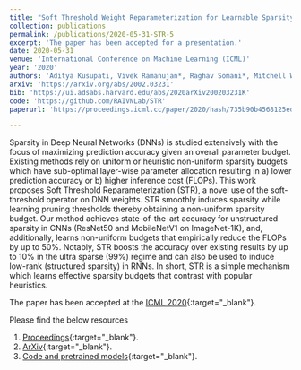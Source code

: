 ```yaml
---
title: "Soft Threshold Weight Reparameterization for Learnable Sparsity"
collection: publications
permalink: /publications/2020-05-31-STR-5
excerpt: 'The paper has been accepted for a presentation.'
date: 2020-05-31
venue: 'International Conference on Machine Learning (ICML)'
year: '2020'
authors: 'Aditya Kusupati, Vivek Ramanujan*, Raghav Somani*, Mitchell Wortsman*, Prateek Jain, Sham Kakade & Ali Farhadi'
arxiv: 'https://arxiv.org/abs/2002.03231'
bib: 'https://ui.adsabs.harvard.edu/abs/2020arXiv200203231K'
code: 'https://github.com/RAIVNLab/STR'
paperurl: 'https://proceedings.icml.cc/paper/2020/hash/735b90b4568125ed6c3f678819b6e058-Abstract.html'

---
```

Sparsity in Deep Neural Networks (DNNs) is studied extensively with the focus of maximizing prediction accuracy given an overall parameter budget. Existing methods rely on uniform or heuristic non-uniform sparsity budgets which have sub-optimal layer-wise parameter allocation resulting in a) lower prediction accuracy or b) higher inference cost (FLOPs). This work proposes Soft Threshold Reparameterization (STR), a novel use of the soft-threshold operator on DNN weights. STR smoothly induces sparsity while learning pruning thresholds thereby obtaining a non-uniform sparsity budget. Our method achieves state-of-the-art accuracy for unstructured sparsity in CNNs (ResNet50 and MobileNetV1 on ImageNet-1K), and, additionally, learns non-uniform budgets that empirically reduce the FLOPs by up to 50%. Notably, STR boosts the accuracy over existing results by up to 10% in the ultra sparse (99%) regime and can also be used to induce low-rank (structured sparsity) in RNNs. In short, STR is a simple mechanism which learns effective sparsity budgets that contrast with popular heuristics.

The paper has been accepted at the [ICML 2020](https://icml.cc/Conferences/2020){:target="_blank"}.

Please find the below resources
1. [Proceedings](https://proceedings.icml.cc/paper/2020/hash/735b90b4568125ed6c3f678819b6e058-Abstract.html){:target="_blank"}.
2. [ArXiv](https://arxiv.org/abs/2002.03231){:target="_blank"}.
3. [Code and pretrained models](https://github.com/RAIVNLab/STR){:target="_blank"}.